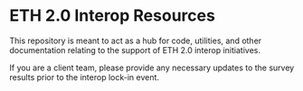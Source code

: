 # ETH 2.0 Interop Resources

This repository is meant to act as a hub for code, utilities, and other documentation relating to the support of ETH 2.0 interop initiatives. 

If you are a client team, please provide any necessary updates to the survey results prior to the interop lock-in event. 
